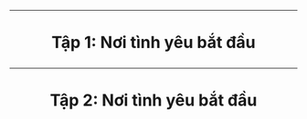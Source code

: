 ___
# <p style='text-align: center'>Tập 1: Nơi tình yêu bắt đầu</p>
___
# <p style='text-align: center'>Tập 2: Nơi tình yêu bắt đầu</p>
